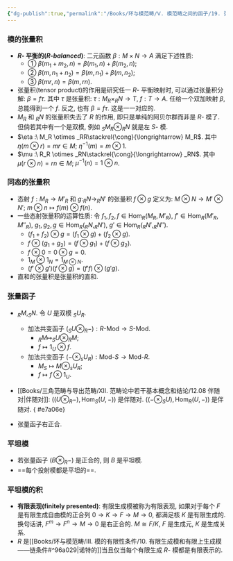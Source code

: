 ```yaml
---
{"dg-publish":true,"permalink":"/Books/环与模范畴/Ⅴ. 模范畴之间的函子/19. 张量函子和平坦模/","dgPassFrontmatter":true,"created":"2024-08-08T11:42:04.457+08:00","updated":"2024-08-16T20:53:38.173+08:00"}
---
```


### 模的张量积
+ **$R$- 平衡的($R$-$balanced$)**: 二元函数 $\beta:M\times N\rightarrow A$ 满足下述性质:
	+ ①  $\beta(m_1+m_2,n)=\beta(m_1,n)+\beta(m_2,n)$;
	+ ② $\beta(m,n_1+n_2)=\beta(m,n_1)+\beta(m,n_2)$;
	+ ③ $\beta(mr,n)=\beta(m,rn)$.
+ 张量积(tensor product)的作用是研究任一 $R$- 平衡映射时, 可以通过张量积分解: $\beta=f\tau$. 其中 $\tau$ 是张量积: $\tau: M_R\times _RN \rightarrow T$,  $f: T \rightarrow A$. 任给一个双加映射 $\beta$, 总能得到一个 $f$. 反之, 也有 $\beta=f\tau$. 这是一一对应的.
+ $M_R$ 和 $_RN$ 的张量积失去了 $R$ 的作用, 即只是单纯的阿贝尔群而非是 $R$- 模了.但倘若其中有一个是双模, 例如 $_SM_R\otimes _RN$ 就是左 $S$- 模.
+ $\eta :\ M_R \otimes _RR\stackrel{\cong}{\longrightarrow} M_R$. 其中 $\eta(m\otimes r)=mr \in M$;  $\eta^{-1}(m)=m\otimes 1$.
+ $\mu :\ R_R \otimes _RN\stackrel{\cong}{\longrightarrow} _RN$. 其中 $\mu(r\otimes n)=rn \in M$;  $\mu^{-1}(n)=1\otimes n$.

### 同态的张量积
+ 态射 $f:M_R\rightarrow M'_R$ 和 $g:_RN\rightarrow _RN'$ 的张量积 $f\otimes g$ 定义为: $M\otimes N\rightarrow M'\otimes N'$;  $m\otimes n\mapsto f(m)\otimes f(n)$.
+ 一些态射张量积的运算性质: 令 $f_1,f_2,f \in \mathrm{Hom}_R(M_R,M'_R)$,  $f' \in \mathrm{Hom}_R(M'_R,M''_R)$,  $g_1,g_2,g \in \mathrm{Hom}_R(_RN,_RN')$,  $g' \in \mathrm{Hom}_R(_RN',_RN'')$.
	+  $(f_1+f_2)\otimes g=(f_1\otimes g)+(f_2\otimes g)$.
	+  $f\otimes (g_1+g_2)=(f\otimes g_1)+(f\otimes g_2)$.
	+  $f\otimes0=0\otimes g=0$.
	+  $1_M\otimes 1_N=1_{M\otimes N}$.
	+  $(f'\otimes g')(f \otimes g)=(f'f)\otimes(g'g)$.
+ 直和的张量积是张量积的直和.

### 张量函子

+ $_RM,_SN$. 令 $U$ 是双模 $_SU_R$. 
	+ 加法共变函子 $(_SU\otimes_R-):R\mbox{-Mod}\longrightarrow S\mbox{-Mod}$.
		+  $_RM\longmapsto _SU\otimes_RM$;
		+  $f\longmapsto 1_U\otimes f$.
	+ 加法共变函子 $(-\otimes_sU_R):\mbox{Mod-}S\longrightarrow \mbox{Mod-}R$.
		+  $M_S\longmapsto M\otimes_sU_R$;
		+  $f\longmapsto f\otimes 1_U$.

+ [[Books/三角范畴与导出范畴/Ⅻ. 范畴论中若干基本概念和结论/12.08 伴随对\|伴随对]]:
  $\Big((U\otimes_R-),\mathrm{Hom}_S(U,-)\Big)$ 是伴随对.
  $\Big((-\otimes_SU) ,\mathrm{Hom}_R(U,-)\Big)$ 是伴随对.
{ #e7a06e}



+ 张量函子右正合.


### 平坦模

+ 若张量函子 $(B\otimes_R-)$ 是正合的, 则 $B$ 是平坦模.
+ ==每个投射模都是平坦的==.

### 平坦模的积

+ **有限表现(finitely presented)**: 有限生成模被称为有限表现, 如果对于每个 $F$ 是有限生成自由模的正合列 $0\rightarrow K\rightarrow F\rightarrow M\rightarrow 0$, 都满足核 $K$ 是有限生成的. 换句话讲,  $F^m\rightarrow F^n\rightarrow M\rightarrow 0$ 是右正合的. $M\cong F/K$, $F$ 是生成元, $K$ 是生成关系.
+ $R$ 是[[Books/环与模范畴/Ⅲ. 模的有限性条件/10. 有限生成模和有限上生成模——链条件#^96a029\|诺特的]]当且仅当每个有限生成 $R$- 模都是有限表示的.